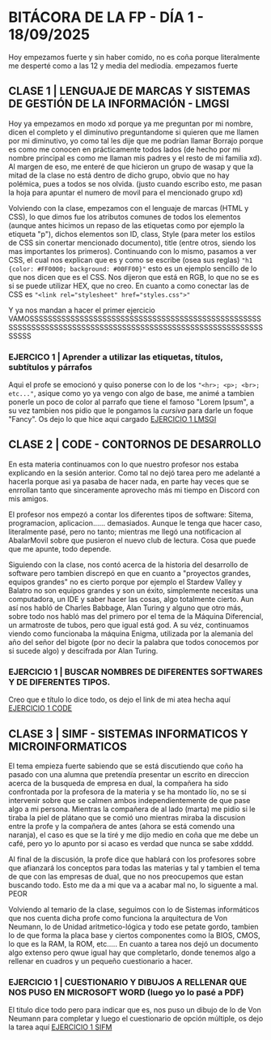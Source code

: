 # BITÁCORA DE LA FP - DÍA 1 - 18/09/2025
Hoy empezamos fuerte y sin haber comido, no es coña porque literalmente me desperté como a las 12 y media del mediodía. empezamos fuerte

## CLASE 1 | LENGUAJE DE MARCAS Y SISTEMAS DE GESTIÓN DE LA INFORMACIÓN - LMGSI
Hoy ya empezamos en modo xd porque ya me preguntan por mi nombre, dicen el completo y el diminutivo preguntandome si quieren que me llamen por mi diminutivo, yo como tal les dije que me podrían llamar Borrajo porque es como me conocen en prácticamente todos lados (de hecho por mi nombre principal es como me llaman mis padres y el resto de mi familia xd).
Al margen de eso, me enteré de que hicieron un grupo de wasap y que la mitad de la clase no está dentro de dicho grupo, obvio que no hay polémica, pues a todos se nos olvida. (justo cuando escribo esto, me pasan la hoja para apuntar el numero de movil para el mencionado grupo xd)

Volviendo con la clase, empezamos con el lenguaje de marcas (HTML y CSS), lo que dimos fue los atributos comunes de todos los elementos (aunque antes hicimos un repaso de las etiquetas como por ejemplo la etiqueta "p"), dichos elementos son ID, class, Style (para meter los estilos de CSS sin conertar mencionado documento), title (entre otros, siendo los mas importantes los primeros).
Continuando con lo mismo, pasamos a ver CSS, el cual nos explican que es y como se escribe (osea sus reglas) ```"h1 {color: #FF0000; background: #00FF00}"``` esto es un ejemplo sencillo de lo que nos dicen que es el CSS. Nos dijeron que está en RGB, lo que no se es si se puede utilizar HEX, que no creo.
En cuanto a como conectar las de CSS es ```"<link rel="stylesheet" href="styles.css">"```

Y ya nos mandan a hacer el primer ejercicio VAMOSSSSSSSSSSSSSSSSSSSSSSSSSSSSSSSSSSSSSSSSSSSSSSSSSSSSSSSSSSSSSSSSSSSSSSSSSSSSSSSSSSSSSSSSSSSSSSSSSSSSSSSSSSSSSSSS
### EJERCICO 1 | Aprender a utilizar las etiquetas, títulos, subtítulos y párrafos
Aqui el profe se emocionó y quiso ponerse con lo de los ```"<hr>; <p>; <br>; etc..."```, asique como yo ya vengo con algo de base, me animé a tambien ponerle un poco de color al parrafo que tiene el famoso "Lorem Ipsum", a su vez tambien nos pidio que le pongamos la <i>cursiva</i> para darle un foque "Fancy".
Os dejo lo que hice aqui cargado [EJERCICIO 1 LMSGI](https://github.com/b0rrajo/vitacoradelafp/blob/main/1º%20Curso/Septiembre/18/Ejercicio1.html)

## CLASE 2 | CODE - CONTORNOS DE DESARROLLO
En esta materia continuamos con lo que nuestro profesor nos estaba explicando en la sesión anterior. Como tal no dejó tarea pero me adelanté a hacerla porque asi ya pasaba de hacer nada, en parte hay veces que se enrrollan tanto que sinceramente aprovecho más mi tiempo en Discord con mis amigos.

El profesor nos empezó a contar los diferentes tipos de software: Sitema, programacion, aplicacion...... demasiados. Aunque le tenga que hacer caso, literalmente pasé, pero no tanto; mientras me llegó una notificacion al AbalarMovil sobre que pusieron el nuevo club de lectura. Cosa que puede que me apunte, todo depende.

Siguiendo con la clase, nos contó acerca de la historia del desarrollo de software pero tambien discrepó en que en cuanto a "proyectos grandes, equipos grandes" no es cierto porque por ejemplo el Stardew Valley y Balatro no son equipos grandes y son un éxito, simplemente necesitas una computadora, un IDE y saber hacer las cosas, algo totalmente cierto.
Aun así nos habló de Charles Babbage, Alan Turing y alguno que otro más, sobre todo nos habló mas del primero por el tema de la Máquina Diferencial, un armatroste de tubos, pero que igual está god. A su véz, continuamos viendo como funcionaba la máquina Enigma, utilizada por la alemania del año del señor del bigote (por no decir la palabra que todos conocemos por si sucede algo) y descifrada por Alan Turing.
### EJERCICIO 1 | BUSCAR NOMBRES DE DIFERENTES SOFTWARES Y DE DIFERENTES TIPOS.
Creo que e título lo dice todo, os dejo el link de mi atea hecha aquí [EJERCICIO 1 CODE](https://github.com/b0rrajo/vitacoradelafp/blob/main/1º%20Curso/Septiembre/18/Ejercicio%201%20CODE.pdf)

## CLASE 3 | SIMF - SISTEMAS INFORMATICOS Y MICROINFORMATICOS
El tema empieza fuerte sabiendo que se está discutiendo que coño ha pasado con una alumna que pretendía presentar un escrito en direccion acerca de la busqueda de empresa en dual, la compañera ha sido confrontada por la profesora de la materia y se ha montado lío, no se si intervenir sobre que se calmen ambos independientemente de que pase algo a mi persona. Mientras la compañera de al lado (marta) me pidio si le tiraba la piel de plátano que se comió uno mientras miraba la discusion entre la profe y la compañera de antes (ahora se está comendo una naranja), el caso es que se la tiré y me dijo medio en coña que me debe un café, pero yo lo apunto por si acaso es verdad que nunca se sabe xdddd.

Al final de la discusión, la profe dice que hablará con los profesores sobre que afianzará los conceptos para todas las materias y tal y tambien el tema de que con las empresas de dual, que no nos preocupemos que estan buscando todo. Esto me da a mi que va a acabar mal no, lo siguente a mal. PEOR

Volviendo al temario de la clase, seguimos con lo de Sistemas informáticos que nos cuenta dicha profe como funciona la arquitectura de Von Neumann, lo de Unidad aritmetico-lógica y todo ese petate gordo, tambien lo de que forma la placa base y ciertos componentes como la BIOS, CMOS, lo que es la RAM, la ROM, etc.....
En cuanto a tarea nos dejó un documento algo extenso pero qwue igual hay que completarlo, donde tenemos algo a rellenar en cuadros y un pequeño cuestionario a hacer.
### EJERCICIO 1 | CUESTIONARIO Y DIBUJOS A RELLENAR QUE NOS PUSO EN MICROSOFT WORD (luego yo lo pasé a PDF)
El titulo dice todo pero para indicar que es, nos puso un dibujo de lo de Von Neumann para completar y luego el cuestionario de opción múltiple, os dejo la tarea aquí [EJERCICIO 1 SIFM](https://github.com/b0rrajo/bitacoradelafp/blob/main/1º%20Curso/Septiembre/18/EJERCICIO%201%20SINF.pdf)
